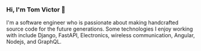 ### Hi, I'm Tom Victor 👋

I'm a software engineer who is passionate about making handcrafted source code for the future generations. Some technologies I enjoy working with include Django, FastAPI, Electronics, wireless communication,  Angular, Nodejs, and GraphQL. 
